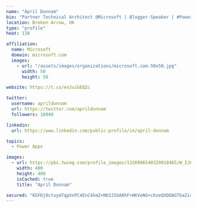 ```yaml
---
name: "April Dunnam"
bio: "Partner Technical Architect @Microsoft | Blogger-Speaker | #PowerApps, #PowerAutomate, #Office365, #SharePoint | #WIT | #Karaoke Queen"
location: Broken Arrow, OK
type: "profile"
heat: 138

affiliation:
  name: Microsoft
  domain: microsoft.com
  images:
    - url: "/assets/images/organizations/microsoft.com-50x50.jpg"
      width: 50
      height: 50

website: https://t.co/enJuiGEQZc

twitter:
  username: aprildunnam
  url: https://twitter.com/aprildunnam
  followers: 16040

linkedin:
  url: https://www.linkedin.com/public-profile/in/april-dunnam

topics:
  - Power Apps

images:
  - url: https://pbs.twimg.com/profile_images/1326986540329918465/W_IJ6Ih2_400x400.jpg
    width: 400
    height: 400
    isCached: true
    title: "April Dunnam"

secured: "KGFDj0ctvymTqpVnPC4EnC4kmZ+NO3JIbA8hF+HKVeNG+chzeQXDOAGTbaZi4C590RuiIJ9qiTwB8CLdj2lGL8wE7ThZLOp+wasCWPAKwmb5HRHoTUMtehk44iVqj9J7hf/MsY1/zLQhxLh5rKM4l3SYtKanAUw1VrTzcQzv5RBP0L5Oav8VS5CUS3a8zdfJTKYzvaDaxURs4tafhyAz6otABqwrYzqWf0kh5BrZSjx8IkjEH63VR0KmBK8uZRV9Nl1a0hcoI6ckBqK87JH/WKOzIS2lUto5FiQ5gBvmh0xsN0ikkvJOZy7dDXP6feHOKEMFCtKMs5YJYkrcXuA4qZ+0GFPa8sBRm/nJdg4+iTH2ruKdT7lYTRFL7ErE4vK5AevOmu2mSH2NBUWJm+9aVlv4tlHUSq6WGl9KCDQSi4g=;MKW3lVOmVoTpvWVR9pg2Iw=="
---
```


